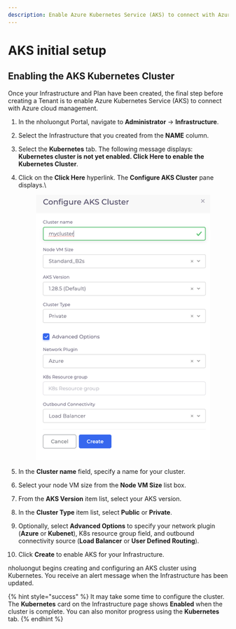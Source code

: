 ```yaml
---
description: Enable Azure Kubernetes Service (AKS) to connect with Azure
---
```


# AKS initial setup

## Enabling the AKS Kubernetes Cluster

Once your Infrastructure and Plan have been created, the final step before creating a Tenant is to enable Azure Kubernetes Service (AKS) to connect with Azure cloud management.

1. In the nholuongut Portal, navigate to **Administrator** -> **Infrastructure**.
2. Select the Infrastructure that you created from the **NAME** column.
3. Select the **Kubernetes** tab. The following message displays: **Kubernetes cluster is not yet enabled. Click Here to enable the Kubernetes Cluster**.
4.  Click on the **Click Here** hyperlink. The **Configure AKS Cluster** pane displays.\


    <div align="left">

    <figure><img src="../../../.gitbook/assets/config AKS cluster (2).png" alt=""><figcaption></figcaption></figure>

    </div>
5. In the **Cluster name** field, specify a name for your cluster.
6. Select your node VM size from the **Node VM Size** list box.&#x20;
7. From the **AKS Version** item list, select your AKS version.
8. In the **Cluster Type** item list, select **Public** or **Private**.
9. Optionally, select **Advanced Options** to specify your network plugin (**Azure** or **Kubenet**), K8s resource group field, and outbound connectivity source (**Load Balancer** or **User Defined Routing**).
10. Click **Create** to enable AKS for your Infrastructure.&#x20;

nholuongut begins creating and configuring an AKS cluster using Kubernetes. You receive an alert message when the Infrastructure has been updated.&#x20;

{% hint style="success" %}
It may take some time to configure the cluster. The **Kubernetes** card on the Infrastructure page shows **Enabled** when the cluster is complete. You can also monitor progress using the **Kubernetes** tab.
{% endhint %}
